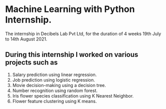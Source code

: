 # Machine Learning with Python Internship.
The internship in Decibels Lab Pvt Ltd, for the duration of 4 weeks 19th July to 14th August 2021.

## During this internship I worked on various projects such as
1. Salary prediction using linear regression.
2. Job prediction using logistic regression.
3. Movie decision-making using a decision tree.
4. Number recognition using random forest.
5. Iris flower species classification using K Nearest Neighbor.
6. Flower feature clustering using K means.
